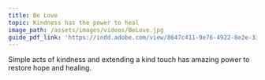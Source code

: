 ```yaml
---
title: Be Love
topic: Kindness has the power to heal
image_path: /assets/images/videos/BeLove.jpg
guide_pdf_link: 'https://indd.adobe.com/view/8647c411-9e76-4922-8e2e-33625e5594dc'
---
```



Simple acts of kindness and extending a kind touch has amazing power to restore hope and healing.
